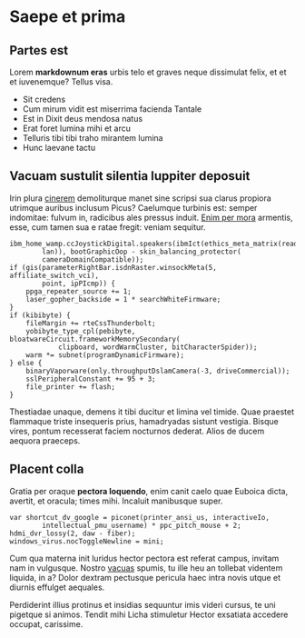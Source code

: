 # Saepe et prima

## Partes est

Lorem **markdownum eras** urbis telo et graves neque dissimulat felix, et et et
iuvenemque? Tellus visa.

- Sit credens
- Cum mirum vidit est miserrima facienda Tantale
- Est in Dixit deus mendosa natus
- Erat foret lumina mihi et arcu
- Telluris tibi tibi traho mirantem lumina
- Hunc laevane tactu

## Vacuam sustulit silentia Iuppiter deposuit

Irin plura [cinerem](http://porrigeret.com/) demoliturque manet sine scripsi sua
clarus propiora utrimque auribus inclusum Picus? Caelumque turbinis est: semper
indomitae: fulvum in, radicibus ales pressus induit. [Enim per
mora](http://erat-erat.com/) armentis, esse, cum tamen sua e ratae fregit:
veniam sequitur.

    ibm_home_wamp.ccJoystickDigital.speakers(ibmIct(ethics_meta_matrix(reader,
            lan)), bootGraphicOop - skin_balancing_protector(
            cameraDomainCompatible));
    if (gis(parameterRightBar.isdnRaster.winsockMeta(5, affiliate_switch_vci),
            point, ipPIcmp)) {
        ppga_repeater_source += 1;
        laser_gopher_backside = 1 * searchWhiteFirmware;
    }
    if (kibibyte) {
        fileMargin += rteCssThunderbolt;
        yobibyte_type_cpl(pebibyte, bloatwareCircuit.frameworkMemorySecondary(
                clipboard, wordWarmCluster, bitCharacterSpider));
        warm *= subnet(programDynamicFirmware);
    } else {
        binaryVaporware(only.throughputDslamCamera(-3, driveCommercial));
        sslPeripheralConstant += 95 + 3;
        file_printer += flash;
    }

Thestiadae unaque, demens it tibi ducitur et limina vel timide. Quae praestet
flammaque triste insequeris prius, hamadryadas sistunt vestigia. Bisque vires,
pontum recesserat faciem nocturnos dederat. Alios de ducem aequora praeceps.

## Placent colla

Gratia per oraque **pectora loquendo**, enim canit caelo quae Euboica dicta,
avertit, et oracula; times mihi. Incaluit manibusque super.

    var shortcut_dv_google = piconet(printer_ansi_us, interactiveIo,
            intellectual_pmu_username) * ppc_pitch_mouse + 2;
    hdmi_dvr_lossy(2, daw - fiber);
    windows_virus.nocToggleNewline = mini;

Cum qua materna init luridus hector pectora est referat campus, invitam nam in
vulgusque. Nostro [vacuas](http://et.org/si.html) spumis, tu ille heu an
tollebat videntem liquida, in a? Dolor dextram pectusque pericula haec intra
novis utque et diurnis effulget aequales.

Perdiderint illius protinus et insidias sequuntur imis videri cursus, te uni
pigetque si animos. Tendit mihi Licha stimuletur Hector exsatiata accedere
occupat, carissime.
